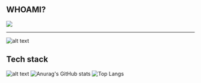 ## WHOAMI?
![](https://komarev.com/ghpvc/?username=asynchroza)
* * *
![alt text](https://ibb.co/VwhdXW8 "whoami")
## Tech stack
![alt text](http://path/to/img.jpg "Title")
![Anurag's GitHub stats](https://github-readme-stats.vercel.app/api?username=asynchroza&count_private=true&theme=radical)
![Top Langs](https://github-readme-stats.vercel.app/api/top-langs/?username=asynchroza&theme=radical&layout=compact&hide=css,html)




